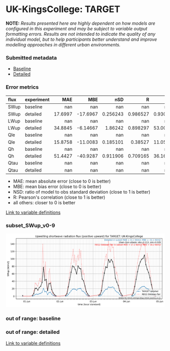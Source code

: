 # UK-KingsCollege: TARGET

**NOTE:** *Results presented here are highly dependent on how models are configured in this experiment and may be subject to variable output formatting errors. Results are not intended to indicate the quality of any individual model, but to help participants better understand and improve modelling approaches in different urban environments.*

### Submitted metadata

- [Baseline](TARGET_UK-KingsCollege_baseline_attrs.md)
- [Detailed](TARGET_UK-KingsCollege_detailed_attrs.md)

### Error metrics

| flux   | experiment   |      MAE |       MBE |        nSD |          R |       5th |     95th |     RMSE |      cRMSE |      AMBE |       1-nSD |         1-R |   nSkewness |   nKurtosis |    Overlap |
|:-------|:-------------|---------:|----------:|-----------:|-----------:|----------:|---------:|---------:|-----------:|----------:|------------:|------------:|------------:|------------:|-----------:|
| SWup   | baseline     | nan      | nan       | nan        | nan        | nan       | nan      | nan      | nan        | nan       | nan         | nan         | nan         |  nan        | nan        |
| SWup   | detailed     |  17.6997 | -17.6967  |   0.256243 |   0.986527 |   0.93009 |  56.1297 |  25.0027 |   0.748384 |  17.6967  |   0.743757  |   0.0134731 |   0.0394992 |    0.239057 |   0.204932 |
| LWup   | baseline     | nan      | nan       | nan        | nan        | nan       | nan      | nan      | nan        | nan       | nan         | nan         | nan         |  nan        | nan        |
| LWup   | detailed     |  34.8845 |  -6.14667 |   1.86242  |   0.898297 |  53.0044  |  41.3498 |  40.658  |   1.05953  |   6.14667 |   0.862422  |   0.101703  |   0.78053   |    2.26133  |   0.435277 |
| Qle    | baseline     | nan      | nan       | nan        | nan        | nan       | nan      | nan      | nan        | nan       | nan         | nan         | nan         |  nan        | nan        |
| Qle    | detailed     |  15.8758 | -11.0083  |   0.185101 |   0.38527  |  11.0545  |  42.9808 |  23.1402 |   0.944264 |  11.0083  |   0.814899  |   0.61473   |   0.102419  |    0.398815 |   0.540918 |
| Qh     | baseline     | nan      | nan       | nan        | nan        | nan       | nan      | nan      | nan        | nan       | nan         | nan         | nan         |  nan        | nan        |
| Qh     | detailed     |  51.4427 | -40.9287  |   0.911906 |   0.709165 |  36.1668  |  43.889  |  63.1493 |   0.733614 |  40.9287  |   0.0880965 |   0.290835  |   0.0154553 |    0.176487 |   0.345357 |
| Qtau   | baseline     | nan      | nan       | nan        | nan        | nan       | nan      | nan      | nan        | nan       | nan         | nan         | nan         |  nan        | nan        |
| Qtau   | detailed     | nan      | nan       | nan        | nan        | nan       | nan      | nan      | nan        | nan       | nan         | nan         | nan         |  nan        | nan        |

 - MAE: mean absolute error (close to 0 is better)
 - MBE: mean bias error (close to 0 is better)
 - NSD: ratio of model to obs standard deviation (close to 1 is better)
 - R: Pearson's correlation (close to 1 is better)
 - all others: closer to 0 is better

[Link to variable definitions](../modelattrs/variable_definitions.md)

### <a name="subset_swup_v0-9"></a>subset_SWup_v0-9
[![TARGET_UK-KingsCollege_subset_SWup_v0-9.png](TARGET_UK-KingsCollege_subset_SWup_v0-9.png)](TARGET_UK-KingsCollege_subset_SWup_v0-9.png)

### out of range: baseline


### out of range: detailed



[Link to variable definitions](../modelattrs/variable_definitions.md)

